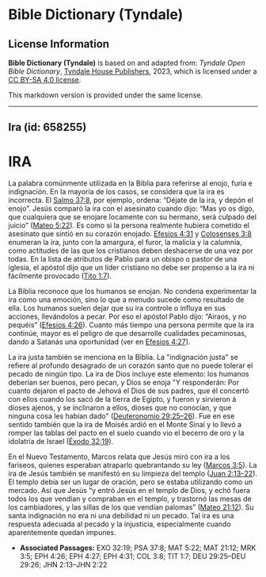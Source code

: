 # Bible Dictionary (Tyndale)

## License Information

**Bible Dictionary (Tyndale)** is based on and adapted from: _Tyndale Open Bible Dictionary_, [Tyndale House Publishers](https://tyndaleopenresources.com/), 2023, which is licensed under a [CC BY-SA 4.0 license](https://creativecommons.org/licenses/by-sa/4.0/legalcode.en).

This markdown version is provided under the same license.



--------------------------------

## Ira (id: 658255)

IRA
===

La palabra comúnmente utilizada en la Biblia para referirse al enojo, furia e indignación. En la mayoría de los casos, se considera que la ira es incorrecta. El [Salmo 37:8](https://ref.ly/Ps37:8), por ejemplo, ordena: “Déjate de la ira, y depón el enojo”. Jesús comparó la ira con el asesinato cuando dijo: “Mas yo os digo, que cualquiera que se enojare locamente con su hermano, será culpado del juicio” ([Mateo 5:22](https://ref.ly/Matt5:22)). Es como si la persona realmente hubiera cometido el asesinato que sintió en su corazón enojado. [Efesios 4:31](https://ref.ly/Eph4:31) y [Colosenses 3:8](https://ref.ly/Col3:8) enumeran la ira, junto con la amargura, el furor, la malicia y la calumnia, como actitudes de las que los cristianos deben deshacerse de una vez por todas. En la lista de atributos de Pablo para un obispo o pastor de una iglesia, el apóstol dijo que un líder cristiano no debe ser propenso a la ira ni fácilmente provocado ([Tito 1:7](https://ref.ly/Titus1:7)).

La Biblia reconoce que los humanos se enojan. No condena experimentar la ira como una emoción, sino lo que a menudo sucede como resultado de ella. Los humanos suelen dejar que su ira controle o influya en sus acciones, llevándolos a pecar. Por eso el apóstol Pablo dijo: “Airaos, y no pequéis” ([Efesios 4:26](https://ref.ly/Eph4:26)). Cuanto más tiempo una persona permite que la ira continúe, mayor es el peligro de que desarrolle cualidades pecaminosas, dando a Satanás una oportunidad (ver en [Efesios 4:27](https://ref.ly/Eph4:27)).

La ira justa también se menciona en la Biblia. La "indignación justa" se refiere al profundo desagrado de un corazón santo que no puede tolerar el pecado de ningún tipo. La ira de Dios incluye este elemento: los humanos deberían ser buenos, pero pecan, y Dios se enoja "Y responderán: Por cuanto dejaron el pacto de Jehová el Dios de sus padres, que él concertó con ellos cuando los sacó de la tierra de Egipto, y fueron y sirvieron á dioses ajenos, y se inclinaron a ellos, dioses que no conocían, y que ninguna cosa les habían dado" ([Deuteronomio 29:25–26](https://ref.ly/Deut29:25-Deut29:26)). Fue en ese sentido también que la ira de Moisés ardió en el Monte Sinaí y lo llevó a romper las tablas del pacto en el suelo cuando vio el becerro de oro y la idolatría de Israel ([Éxodo 32:19](https://ref.ly/Exod32:19)).

En el Nuevo Testamento, Marcos relata que Jesús miró con ira a los fariseos, quienes esperaban atraparlo quebrantando su ley ([Marcos 3:5](https://ref.ly/Mark3:5)). La ira de Jesús también se manifestó en su limpieza del templo ([Juan 2:13–22](https://ref.ly/John2:13-John2:22)). El templo debía ser un lugar de oración, pero se estaba utilizando como un mercado. Así que Jesús “y entró Jesús en el templo de Dios, y echó fuera todos los que vendían y compraban en el templo, y trastornó las mesas de los cambiadores, y las sillas de los que vendían palomas” ([Mateo 21:12](https://ref.ly/Matt21:12)). Su santa indignación no era ni una debilidad ni un pecado. Tal ira es una respuesta adecuada al pecado y la injusticia, especialmente cuando aparentemente quedan impunes.

* **Associated Passages:** EXO 32:19; PSA 37:8; MAT 5:22; MAT 21:12; MRK 3:5; EPH 4:26; EPH 4:27; EPH 4:31; COL 3:8; TIT 1:7; DEU 29:25–DEU 29:26; JHN 2:13–JHN 2:22

